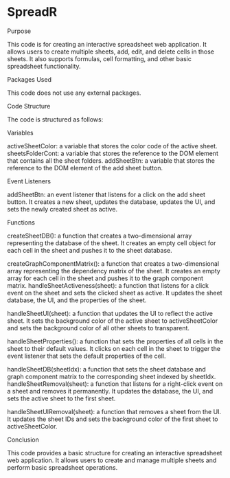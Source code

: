 # SpreadR


Purpose

This code is for creating an interactive spreadsheet web application. It allows users to create multiple sheets, add, edit, and delete cells in those sheets. It also supports formulas, cell formatting, and other basic spreadsheet functionality.


Packages Used

This code does not use any external packages.



Code Structure

The code is structured as follows:


Variables

activeSheetColor: a variable that stores the color code of the active sheet.
sheetsFolderCont: a variable that stores the reference to the DOM element that contains all the sheet folders.
addSheetBtn: a variable that stores the reference to the DOM element of the add sheet button.


Event Listeners

addSheetBtn: an event listener that listens for a click on the add sheet button. It creates a new sheet, updates the database, updates the UI, and sets the newly created sheet as active.


Functions

createSheetDB(): a function that creates a two-dimensional array representing the database of the sheet. It creates an empty cell object for each cell in the sheet and pushes it to the sheet database.

createGraphComponentMatrix(): a function that creates a two-dimensional array representing the dependency matrix of the sheet. It creates an empty array for each cell in the sheet and pushes it to the graph component matrix.
handleSheetActiveness(sheet): a function that listens for a click event on the sheet and sets the clicked sheet as active. It updates the sheet database, the UI, and the properties of the sheet.

handleSheetUI(sheet): a function that updates the UI to reflect the active sheet. It sets the background color of the active sheet to activeSheetColor and sets the background color of all other sheets to transparent.

handleSheetProperties(): a function that sets the properties of all cells in the sheet to their default values. It clicks on each cell in the sheet to trigger the event listener that sets the default properties of the cell.

handleSheetDB(sheetIdx): a function that sets the sheet database and graph component matrix to the corresponding sheet indexed by sheetIdx.
handleSheetRemoval(sheet): a function that listens for a right-click event on a sheet and removes it permanently. It updates the database, the UI, and sets the active sheet to the first sheet.

handleSheetUIRemoval(sheet): a function that removes a sheet from the UI. It updates the sheet IDs and sets the background color of the first sheet to activeSheetColor.


Conclusion

This code provides a basic structure for creating an interactive spreadsheet web application. It allows users to create and manage multiple sheets and perform basic spreadsheet operations.
